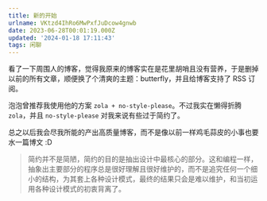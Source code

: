 ```yaml
---
title: 新的开始
urlname: VKtzd4IhRo6MwPxfJuDcow4gnwb
date: 2023-06-28T00:01:19.000Z
updated: '2024-01-18 17:11:43'
tags: 闲聊
---
```

看了一下周围人的博客，觉得我原来的博客实在是花里胡哨且没有营养，于是删掉以前的所有文章，顺便换了个清爽的主题：butterfly，并且给博客支持了 RSS 订阅。

泡泡曾推荐我使用他的方案 `zola + no-style-please`。不过我实在懒得折腾 `zola`，并且 `no-style-please` 对我来说有些过于简约了。

总之以后我会尽我所能的产出高质量博客，而不是像以前一样鸡毛蒜皮的小事也要水一篇博文 :D



> 简约并不是简陋，简约的目的是抽出设计中最核心的部分。这和编程一样，抽象出主要部分的程序总是很好理解且很好维护的，而不是追究任何一个细小的结构，为其套上各种设计模式，最终的结果只会是难以维护，和当初运用各种设计模式的初衷背离了。


